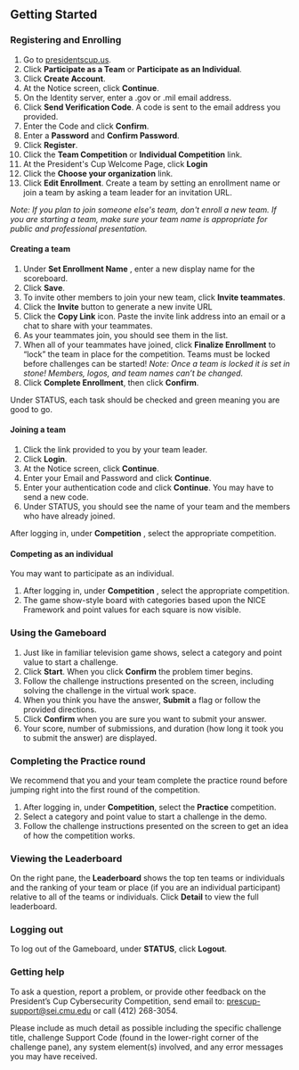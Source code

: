 ﻿
## Getting Started

### Registering and Enrolling

 1. Go to [presidentscup.us](https://presidentscup.us).
 2. Click **Participate as a Team** or **Participate as an Individual**.
 3. Click **Create Account**. 
 4. At the Notice screen, click **Continue**. 
 5. On the Identity server, enter a .gov or .mil email address. 
 6. Click **Send Verification Code**. A code is sent to the email address you provided. 
 7. Enter the Code and click **Confirm**. 
 8. Enter a **Password** and **Confirm Password**. 
 9. Click **Register**.
 10. Click the **Team Competition** or **Individual Competition** link.
 11. At the President's Cup Welcome Page, click **Login** 
 12. Click the **Choose your organization** link. 
 12. Click **Edit Enrollment**. Create a team by setting an enrollment name or join a team by asking a team leader for an invitation URL.

*Note: If you plan to join someone else's team, don't enroll a new team. If you are starting a team, make sure your team name is appropriate for public and professional presentation.*

#### Creating a team

1. Under **Set Enrollment Name** , enter a new display name for the scoreboard. 
2. Click **Save**.
3. To invite other members to join your new team, click **Invite teammates**.
4. Click the **Invite** button to generate a new invite URL
4. Click the **Copy Link** icon. Paste the invite link address into an email or a chat to share with your teammates.
5. As your teammates join, you should see them in the list. 
6. When all of your teammates have joined, click **Finalize Enrollment** to “lock” the team in place for the competition. Teams must be locked before challenges can be started! *Note: Once a team is locked it is set in stone! Members, logos, and team names can’t be changed.*
7. Click **Complete Enrollment**, then click **Confirm**.

Under STATUS, each task should be checked and green meaning you are good to go.


#### Joining a team

1. Click the link provided to you by your team leader.
2. Click **Login**.
3. At the Notice screen, click **Continue**.
4. Enter your Email and Password and click **Continue**. 
5. Enter your authentication code and click **Continue**. You may have to send a new code.
6. Under STATUS, you should see the name of your team and the members who have already joined.

After logging in, under **Competition** , select the appropriate competition.

#### Competing as an individual

You may want to participate as an individual.

1. After logging in, under **Competition** , select the appropriate competition.
2. The game show-style board with categories based upon the NICE Framework and point values for each square is now visible.

### Using the Gameboard

1. Just like in familiar television game shows, select a category and point value to start a challenge.
2. Click **Start**. When you click **Confirm** the problem timer begins.
3. Follow the challenge instructions presented on the screen, including solving the challenge in the virtual work space.
4. When you think you have the answer, **Submit** a flag or follow the provided directions.
5. Click **Confirm** when you are sure you want to submit your answer.
6. Your score, number of submissions, and duration (how long it took you to submit the answer) are displayed.

### Completing the Practice round

We recommend that you and your team complete the practice round before jumping right into the first
round of the competition.

1. After logging in, under **Competition**, select the **Practice** competition.
2. Select a category and point value to start a challenge in the demo.
3. Follow the challenge instructions presented on the screen to get an idea of how the competition
    works.

### Viewing the Leaderboard

On the right pane, the **Leaderboard** shows the top ten teams or individuals and the ranking of your
team or place (if you are an individual participant) relative to all of the teams or individuals. Click **Detail** to
view the full leaderboard.

### Logging out

To log out of the Gameboard, under **STATUS**, click **Logout**.

### Getting help

To ask a question, report a problem, or provide other feedback on the President’s Cup Cybersecurity
Competition, send email to: prescup-support@sei.cmu.edu or call (412) 268-3054.

Please include as much detail as possible including the specific challenge title, challenge Support Code (found in the lower-right corner of the challenge pane), any system element(s) involved, and any error messages you may have received.
